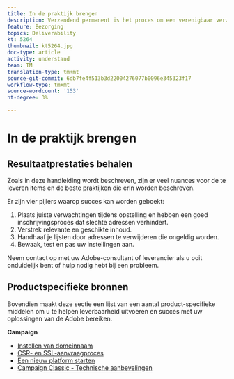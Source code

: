 ```yaml
---
title: In de praktijk brengen
description: Verzendend permanent is het proces om een verenigbaar verzendend volume en strategie te vestigen om ISP reputatie te handhaven.
feature: Bezorging
topics: Deliverability
kt: 5264
thumbnail: kt5264.jpg
doc-type: article
activity: understand
team: TM
translation-type: tm+mt
source-git-commit: 6db7fe4f513b3d22004276077b0096e345323f17
workflow-type: tm+mt
source-wordcount: '153'
ht-degree: 3%

---
```



# In de praktijk brengen

## Resultaatprestaties behalen

Zoals in deze handleiding wordt beschreven, zijn er veel nuances voor de te leveren items en de beste praktijken die erin worden beschreven.

Er zijn vier pijlers waarop succes kan worden geboekt:

1. Plaats juiste verwachtingen tijdens opstelling en hebben een goed inschrijvingsproces dat slechte adressen verhindert.
2. Verstrek relevante en geschikte inhoud.
3. Handhaaf je lijsten door adressen te verwijderen die ongeldig worden.
4. Bewaak, test en pas uw instellingen aan.

Neem contact op met uw Adobe-consultant of leverancier als u ooit onduidelijk bent of hulp nodig hebt bij een probleem.

## Productspecifieke bronnen

Bovendien maakt deze sectie een lijst van een aantal product-specifieke middelen om u te helpen leverbaarheid uitvoeren en succes met uw oplossingen van de Adobe bereiken.

**Campaign**

* [Instellen van domeinnaam](/help/putting-it-in-practice/ac-domain-name-setup.md)
* [CSR- en SSL-aanvraagproces](/help/putting-it-in-practice/ac-ssl-certificate-request.md)
* [Een nieuw platform starten](/help/putting-it-in-practice/ac-starting-new-platform.md)
* [Campaign Classic - Technische aanbevelingen](/help/putting-it-in-practice/acc-technical-recommendations.md)
